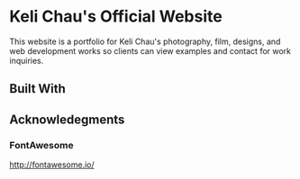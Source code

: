 # Keli Chau's Official Website

This website is a portfolio for Keli Chau's photography, film, designs, and web development works so clients can view examples and contact for work inquiries.

## Built With 

## Acknowledegments

### FontAwesome
http://fontawesome.io/

### 





